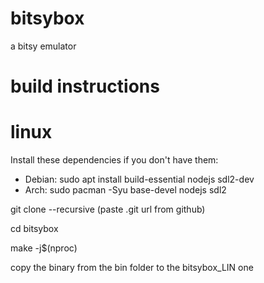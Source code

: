 # bitsybox
a bitsy emulator

# build instructions

# linux

Install these dependencies if you don't have them:
 - Debian: sudo apt install build-essential nodejs sdl2-dev
 - Arch: sudo pacman -Syu base-devel nodejs sdl2
 
git clone --recursive (paste .git url from github)

cd bitsybox

make -j$(nproc)

copy the binary from the bin folder to the bitsybox_LIN one
